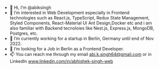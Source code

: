 - 👋 Hi, I’m @abiksingh
- 👀 I’m interested in Web Development especially in Frontend technologies such as React.js, TypeScript, Redux State Management, Styled Components, React-Material UI Ant Design,Docker etc and i am also familiar with Backend tecnoloies like Nest.js, Express.js, MongoDB, Postgres, etc.
- 🌱 I’m currently working for a startup in Berlin, Germany until end of Nov 2022.
- 💞️ I’m looking for a Job in Berlin as a Frontend Developer.
- 📫 You can reach me through my email abi.k.singh64@gmail.com or in LinkedIn www.linkedin.com/in/abhishek-singh-web

<!---
abiksingh/abiksingh is a ✨ special ✨ repository because its `README.md` (this file) appears on your GitHub profile.
You can click the Preview link to take a look at your changes.
--->
